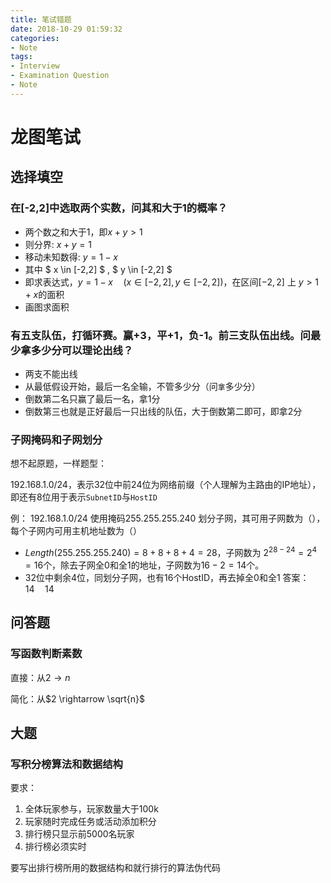 ```yaml
---
title: 笔试错题
date: 2018-10-29 01:59:32
categories:
- Note
tags:
- Interview
- Examination Question
- Note
---
```

# 龙图笔试

## 选择填空

### 在[-2,2]中选取两个实数，问其和大于1的概率？

* 两个数之和大于1，即$x+y>1$
* 则分界: $x+y=1$
* 移动未知数得: $y = 1 - x$
* 其中 $ x \in [-2,2] $ , $ y \in [-2,2] $
* 即求表达式，$y=1-x \quad (x\in [-2,2],y\in[-2,2])$，在区间$[-2,2]$ 上 $y>1+x$的面积
* 画图求面积

### 有五支队伍，打循环赛。赢+3，平+1，负-1。前三支队伍出线。问最少拿多少分可以理论出线？

* 两支不能出线
* 从最低假设开始，最后一名全输，不管多少分（问`拿`多少分）
* 倒数第二名只赢了最后一名，拿1分
* 倒数第三也就是正好最后一只出线的队伍，大于倒数第二即可，即拿2分

### 子网掩码和子网划分

想不起原题，一样题型：

192.168.1.0/24，表示32位中前24位为网络前缀（个人理解为主路由的IP地址），即还有8位用于表示`SubnetID`与`HostID`

例：
192.168.1.0/24 使用掩码255.255.255.240 划分子网，其可用子网数为（），每个子网内可用主机地址数为（）
* $Length(255.255.255.240)= 8+8+8+4 = 28$，子网数为 $2^{28-24}=2^4=16$个，除去子网全0和全1的地址，子网数为$16-2=14$个。
* 32位中剩余4位，同划分子网，也有$16$个HostID，再去掉全0和全1
答案： $14\quad14$

## 问答题

### 写函数判断素数

直接：从$2 \rightarrow n$

简化：从$2 \rightarrow \sqrt{n}$

## 大题

### 写积分榜算法和数据结构

要求：

1. 全体玩家参与，玩家数量大于100k
2. 玩家随时完成任务或活动添加积分
3. 排行榜只显示前5000名玩家
4. 排行榜必须实时

要写出排行榜所用的数据结构和就行排行的算法伪代码